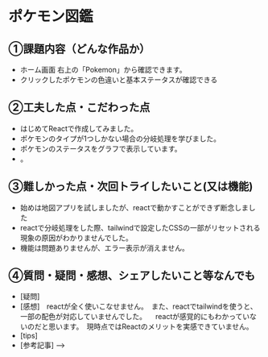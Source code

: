 # ポケモン図鑑

## ①課題内容（どんな作品か）
- ホーム画面 右上の「Pokemon」から確認できます。
- クリックしたポケモンの色違いと基本ステータスが確認できる 

## ②工夫した点・こだわった点
- はじめてReactで作成してみました。
- ポケモンのタイプが1つしかない場合の分岐処理を学びました。
- ポケモンのステータスをグラフで表示しています。
- 。

## ③難しかった点・次回トライしたいこと(又は機能)
- 始めは地図アプリを試しましたが、reactで動かすことができず断念しました
- reactで分岐処理をした際、tailwindで設定したCSSの一部がリセットされる現象の原因がわかりませんでした。
- 機能は問題ありませんが、エラー表示が消えません。

## ④質問・疑問・感想、シェアしたいこと等なんでも
- [疑問]
- [感想]　reactが全く使いこなせません。　また、reactでtailwindを使うと、一部の配色が対応していませんでした。
　reactが感覚的にもわかっていないのだと思います。　現時点ではReactのメリットを実感できていません。
- [tips]
- [参考記事] -->
